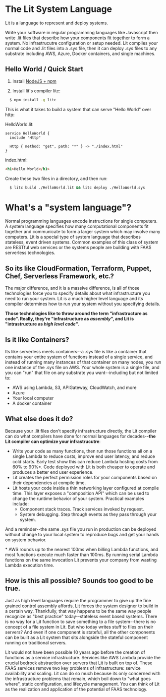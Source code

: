 # The Lit System Language

Lit is a language to represent and deploy systems.

Write your software in regular programming languages like Javascript then write .lit files that describe how your components fit together to form a system.  No infrastrucutre configuration or setup needed.  Lit compiles your normal code and .lit files into a .sys file, then it can deploy .sys files to any substrate including AWS, Azure, Docker containers, and single machines.

## Hello World / Quick Start

1) Install [NodeJS + npm](https://nodejs.org/en/)

2) Install lit's compiler litc:
```bash
  $ npm install -g litc
```

This is what it takes to build a system that can serve "Hello World" over http:

HelloWorld.lit:
```
service HelloWorld {
  include "Http"

  Http { method: "get", path: "*" } -> "./index.html"
}
```

index.html:
```html
<h1>Hello World</h1>
```

Create these two files in a directory, and then run:
```bash
  $ litc build ./HelloWorld.lit && litc deploy ./HelloWorld.sys
```

# What's a "system language"?

Normal programming languages encode instructions for single computers.  A system language specifies how many computational components fit together and communicate to form a larger system which may involve many computers.  Lit is a special type of system language that describes stateless, event driven systems.  Common examples of this class of system are RESTful web services or the systems people are building with FAAS serverless technologies.


## So its like CloudFormation, Terraform, Puppet, Chef, Serverless Framework, etc.?

The major difference, and it is a massive difference, is all of those technologies force you to specify details about what infrastructure you need to run your system.  Lit is a much higher level language and its compiler determines how to run your system without you specifying details.

**Those technologies like to throw around the term "infrastructure as code".  Really, they're "infrastructure as *assembly*", and Lit is "intrastructure as *high level code*".**

## Is it like Containers?

Its like serverless meets containers--a .sys file is like a container that contains your entire system of functions instead of a single service, and instead of running many instances of that container on many nodes, you run one instance of the .sys file on AWS.  Your whole system is a single file, and you can "run" that file on any substrate you want--including but not limited to:

  - AWS using Lambda, S3, APIGateway, CloudWatch, and more
  - Azure
  - Your local computer
  - A docker container

## What else does it do?

Because your .lit files don't specify infrastructure directly, the Lit compiler can do what compilers have done for normal languages for decades--**the Lit compiler can optimize your infrastrucutre**:

  - Write your code as many functions, then run those functions all on a single Lambda to reduce costs, improve end user latency, and reduce cold starts.  Early test show this can reduce Lambda hosting costs from 60% to 90%\*.  Code deployed with Lit is both cheaper to operate and produces a better end user experience.
  - Lit creates the perfect permission roles for your components based on their dependencies at compile time.
  - Lit hosts your code inside a thin networking layer configured at compile time.  This layer exposes a "composition API" which can be used to change the runtime behavior of your system.  Practical examples include:
    - Component stack traces.  Track services invoked by request.
    - System debugging.  Step through events as they pass through your system.

And a reminder--the same .sys file you run in production can be deployed without change to your local system to reproduce bugs and get your hands on system behavior.

\* AWS rounds up to the nearest 100ms when billing Lambda functions, and most functions execute much faster than 100ms.  By running serial Lambda functions on the same invocation Lit prevents your company from wasting Lambda execution time.

## How is this all possible?  Sounds too good to be true.

Just as high level languages require the programmer to give up the fine grained control assembly affords, Lit forces the system designer to build in a certain way.  Thankfully, that way happens to be the same way people recognize as "best practice" today--stateless event based systems.  There is no way for a Lit function to save something to a file system--there is no concept of a file system in Lit.  But who today writes stuff to files on their servers?  And even if one component is stateful, all the other components can be built as a Lit system that sits alongside the stateful component running on traditional servers.

Lit would not have been possible 10 years ago before the creation of functions as a service infrastructure.  Services like AWS Lambda provide the crucial bedrock abstraction over servers that Lit is built on top of.  These FAAS services remove two key problems of infrastructure: service availability and scaling.  Lit can do so much because its only concerned with the infrastructure problems that remain, which boil down to "what goes where", static configuration, and lifecycle management.  You can think of Lit as the realization and application of the potential of FAAS technology.
